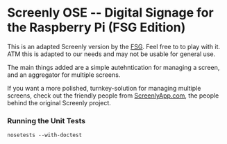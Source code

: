 # Screenly OSE -- Digital Signage for the Raspberry Pi (FSG Edition)

This is an adapted Screenly version by the  [FSG](https://www.formulastudent.de). Feel free to to play with it. 
ATM this is adapted to our needs and may not be usable for general use.

The main things added are a simple autehntication for managing a screen, and an aggregator for multiple screens.

If you want a more polished, turnkey-solution for managing multiple screens, check out the friendly people
from [ScreenlyApp.com](http://www.screenlyapp.com), the people behind the original Screenly project.


### Running the Unit Tests

    nosetests --with-doctest
